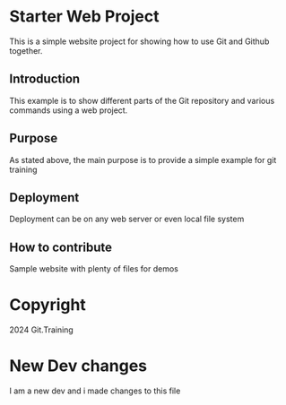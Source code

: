# Starter Web Project

This is a simple website project for showing how to use Git and Github together.

## Introduction

This example is to show different parts of the Git repository and various commands using a web project.

## Purpose

As stated above, the main purpose is to provide a simple example for git training

## Deployment

Deployment can be on any web server or even local file system

## How to contribute

Sample website with plenty of files for demos

# Copyright

2024 Git.Training

# New Dev changes
I am a new dev and i made changes to this file
